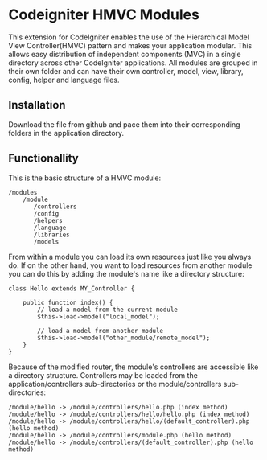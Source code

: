 Codeigniter HMVC Modules
=========================================

This extension for CodeIgniter enables the use of the Hierarchical Model View Controller(HMVC) pattern and makes your application modular. This allows easy distribution of independent components (MVC) in a single directory across other CodeIgniter applications. All modules are grouped in their own folder and can have their own controller, model, view, library, config, helper and language files.

Installation
------------

Download the file from github and pace them into their corresponding folders in the application directory.

Functionallity
-------------

This is the basic structure of a HMVC module:

	/modules
	    /module
	       /controllers
	       /config
	       /helpers
	       /language
	       /libraries
	       /models
		   
From within a module you can load its own resources just like you always do. If on the other hand, you want to load resources from another module you can do this by adding the module's name like a directory structure:

	class Hello extends MY_Controller {
		
		public function index() {
			// load a model from the current module
			$this->load->model("local_model");
			
			// load a model from another module
			$this->load->model("other_module/remote_model");
		}
	}
	
Because of the modified router, the module's controllers are accessible like a directory structure. Controllers may be loaded from the application/controllers sub-directories or the module/controllers sub-directories:

	/module/hello -> /module/controllers/hello.php (index method)
	/module/hello -> /module/controllers/hello/hello.php (index method)
	/module/hello -> /module/controllers/hello/(default_controller).php (hello method)
	/module/hello -> /module/controllers/module.php (hello method)
	/module/hello -> /module/controllers/(default_controller).php (hello method)